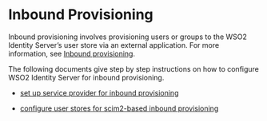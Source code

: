 # Inbound Provisioning 

Inbound provisioning involves provisioning users or groups to the WSO2 Identity Server’s user store via an external application. For more information, see [Inbound provisioning](../../../concepts/provisioning-framework/#inbound-provisioning).

The following documents give step by step instructions on how to configure WSO2 Identity Server for inbound provisioning. 

- [set up service provider for inbound provisioning](../set-up-sp-for-inbound-provisioning)

- [configure user stores for scim2-based inbound provisioning](../configure-user-stores-for-scim2-based-inbound-provisioning)